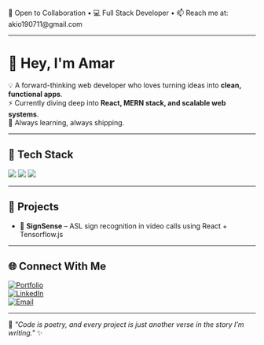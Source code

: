 <!-- Top Bar / Announcement Style -->
<div align="" style="left" background: #1e1e1e; color: #ffffff; padding: 10px; font-weight: bold; border-radius: 6px;">
  🚀 Open to Collaboration • 💻 Full Stack Developer • 📫 Reach me at: akio190711@gmail.com
</div>

---

<div>
<h1>👋 Hey, I'm Amar </h1>  

💡 A forward-thinking web developer who loves turning ideas into **clean, functional apps**.  
⚡ Currently diving deep into **React, MERN stack, and scalable web systems**.  
🌱 Always learning, always shipping.  
</div>


---

## 🔧 Tech Stack  
<p align="left">
  <!-- Frontend -->
  <img src="https://skillicons.dev/icons?i=html,css,js,react,tailwind" />
  <!-- Backend -->
  <img src="https://skillicons.dev/icons?i=nodejs,express,mongodb" />
  <!-- Other Tools -->
  <img src="https://skillicons.dev/icons?i=git,github,vscode,figma,wordpress" />
</p>

---

## 🚀 Projects  
- 🎯 **SignSense** – ASL sign recognition in video calls using React + Tensorflow.js  


---

## 🌐 Connect With Me  
[![Portfolio](https://img.shields.io/badge/Portfolio-%F0%9F%94%97-blue)](https://your-portfolio.com)  
[![LinkedIn](https://img.shields.io/badge/LinkedIn-%230077B5?logo=linkedin&logoColor=white)](https://linkedin.com/in/yourprofile)  
[![Email](https://img.shields.io/badge/Email-Contact-green)](mailto:yourmail@gmail.com)  

---

💭 *"Code is poetry, and every project is just another verse in the story I’m writing."* ✨
